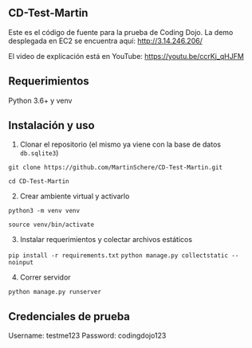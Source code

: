 ## CD-Test-Martin

Este es el código de fuente para la prueba de Coding Dojo. La demo desplegada en EC2 se encuentra aquí: http://3.14.246.206/

El video de explicación está en YouTube: https://youtu.be/ccrKj_qHJFM

## Requerimientos

Python 3.6+ y venv

## Instalación y uso

1. Clonar el repositorio (el mismo ya viene con la base de datos ```db.sqlite3```)

```git clone https://github.com/MartinSchere/CD-Test-Martin.git```

```cd CD-Test-Martin```

2. Crear ambiente virtual y activarlo

```python3 -m venv venv```

```source venv/bin/activate```

3. Instalar requerimientos y colectar archivos estáticos

``` pip install -r requirements.txt ```
``` python manage.py collectstatic --noinput ```

4. Correr servidor

```python manage.py runserver```

## Credenciales de prueba

Username: testme123
Password: codingdojo123

